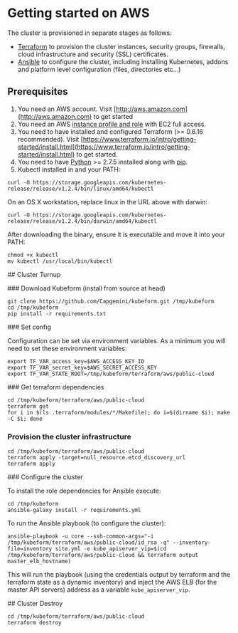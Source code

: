 # Getting started on AWS

The cluster is provisioned in separate stages as follows:

* [Terraform](https://terraform.io) to provision the cluster instances, security groups, firewalls, cloud infrastructure and security (SSL) certificates.
* [Ansible](https://ansible.com) to configure the cluster, including installing Kubernetes, addons and platform level configuration (files, directories etc...)

## Prerequisites

1. You need an AWS account. Visit [http://aws.amazon.com](http://aws.amazon.com) to get started
2. You need an AWS [instance profile and role](http://docs.aws.amazon.com/IAM/latest/UserGuide/instance-profiles.html) with EC2 full access.
3. You need to have installed and configured Terraform (>= 0.6.16 recommended). Visit [https://www.terraform.io/intro/getting-started/install.html](https://www.terraform.io/intro/getting-started/install.html) to get started.
4. You need to have [Python](https://www.python.org/) >= 2.7.5 installed along with [pip](https://pip.pypa.io/en/latest/installing.html).
5. Kubectl installed in and your PATH:

```
curl -O https://storage.googleapis.com/kubernetes-release/release/v1.2.4/bin/linux/amd64/kubectl
```

On an OS X workstation, replace linux in the URL above with darwin:

```
curl -O https://storage.googleapis.com/kubernetes-release/release/v1.2.4/bin/darwin/amd64/kubectl
```
After downloading the binary, ensure it is executable and move it into your PATH:

```
chmod +x kubectl
mv kubectl /usr/local/bin/kubectl
```

## Cluster Turnup

### Download Kubeform (install from source at head)
```
git clone https://github.com/Capgemini/kubeform.git /tmp/kubeform
cd /tmp/kubeform
pip install -r requirements.txt
```

### Set config

Configuration can be set via environment variables. As a minimum you will need to set these environment variables:

```
export TF_VAR_access_key=$AWS_ACCESS_KEY_ID
export TF_VAR_secret_key=$AWS_SECRET_ACCESS_KEY
export TF_VAR_STATE_ROOT=/tmp/kubeform/terraform/aws/public-cloud
```

### Get terraform dependencies

```
cd /tmp/kubeform/terraform/aws/public-cloud
terraform get
for i in $(ls .terraform/modules/*/Makefile); do i=$(dirname $i); make -C $i; done
```

### Provision the cluster infrastructure

```
cd /tmp/kubeform/terraform/aws/public-cloud
terraform apply -target=null_resource.etcd_discovery_url
terraform apply
```

### Configure the cluster

To install the role dependencies for Ansible execute:

```
cd /tmp/kubeform
ansible-galaxy install -r requirements.yml
```

To run the Ansible playbook (to configure the cluster):

```
ansible-playbook -u core --ssh-common-args="-i /tmp/kubeform/terraform/aws/public-cloud/id_rsa -q" --inventory-file=inventory site.yml -e kube_apiserver_vip=$(cd /tmp/kubeform/terraform/aws/public-cloud && terraform output master_elb_hostname)
```

This will run the playbook (using the credentials output by terraform and the terraform state as a dynamic inventory) and inject the AWS ELB (for the master API servers) address as a variable ```kube_apiserver_vip```.

## Cluster Destroy

```
cd /tmp/kubeform/terraform/aws/public-cloud
terraform destroy
```
